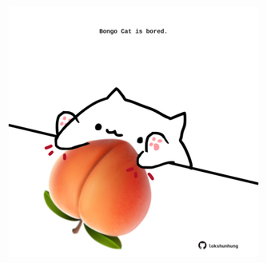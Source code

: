 <!-- built at 16/04/2021, 24:25:23 UTC -->
<p align="center">
  <img width="500" height="500" src="./ReadmeImage.svg">
</p>
